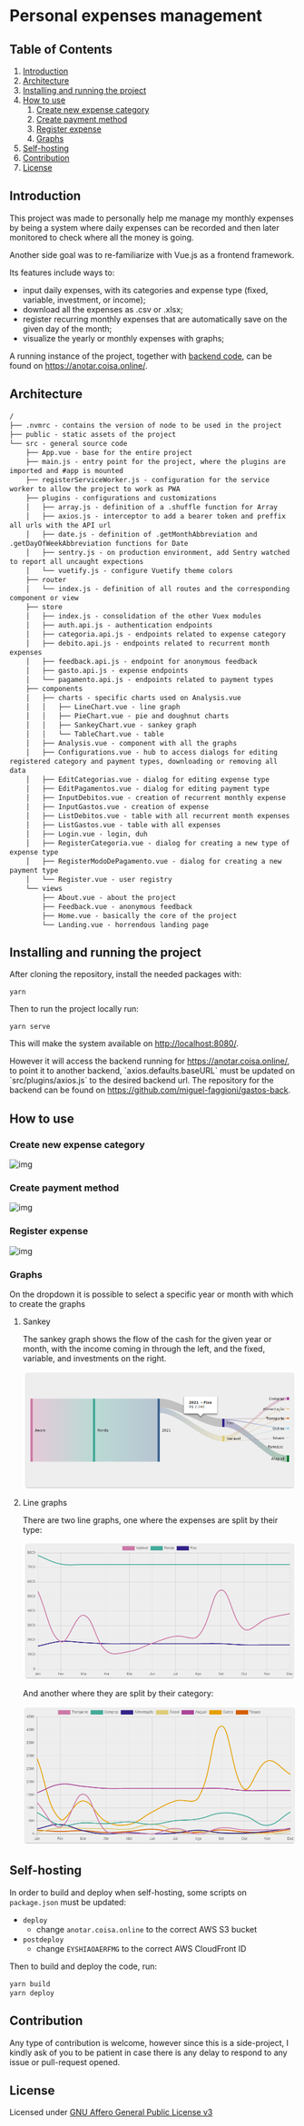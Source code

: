 # Personal expenses management

## Table of Contents

1.  [Introduction](#org237780f)
2.  [Architecture](#orgf2c1d5e)
3.  [Installing and running the project](#org6c7ab97)
4.  [How to use](#org66fd11b)
    1.  [Create new expense category](#org29d79ba)
    2.  [Create payment method](#org44fe68e)
    3.  [Register expense](#orge2d8052)
    4.  [Graphs](#orga4cda91)
5.  [Self-hosting](#org83d82ca)
6.  [Contribution](#org00127b2)
7.  [License](#orgcb6b472)


<a id="org237780f"></a>

## Introduction

This project was made to personally help me manage my monthly expenses by being a system where daily expenses can be recorded and then later monitored to check where all the money is going.

Another side goal was to re-familiarize with Vue.js as a frontend framework.

Its features include ways to:

-   input daily expenses, with its categories and expense type (fixed, variable, investment, or income);
-   download all the expenses as .csv or .xlsx;
-   register recurring monthly expenses that are automatically save on the given day of the month;
-   visualize the yearly or monthly expenses with graphs;

A running instance of the project, together with [backend code](https://github.com/miguel-faggioni/gastos-back), can be found on <https://anotar.coisa.online/>.


<a id="orgf2c1d5e"></a>

## Architecture

    /
    ├── .nvmrc - contains the version of node to be used in the project
    ├── public - static assets of the project
    └── src - general source code
        ├── App.vue - base for the entire project
        ├── main.js - entry point for the project, where the plugins are imported and #app is mounted
        ├── registerServiceWorker.js - configuration for the service worker to allow the project to work as PWA
        ├── plugins - configurations and customizations
        │   ├── array.js - definition of a .shuffle function for Array
        │   ├── axios.js - interceptor to add a bearer token and preffix all urls with the API url
        │   ├── date.js - definition of .getMonthAbbreviation and .getDayOfWeekAbbreviation functions for Date
        │   ├── sentry.js - on production environment, add Sentry watched to report all uncaught expections
        │   └── vuetify.js - configure Vuetify theme colors
        ├── router
        │   └── index.js - definition of all routes and the corresponding component or view
        ├── store
        │   ├── index.js - consolidation of the other Vuex modules
        │   ├── auth.api.js - authentication endpoints
        │   ├── categoria.api.js - endpoints related to expense category
        │   ├── debito.api.js - endpoints related to recurrent month expenses
        │   ├── feedback.api.js - endpoint for anonymous feedback
        │   ├── gasto.api.js - expense endpoints
        │   └── pagamento.api.js - endpoints related to payment types
        ├── components
        │   ├── charts - specific charts used on Analysis.vue
        │   │   ├── LineChart.vue - line graph
        │   │   ├── PieChart.vue - pie and doughnut charts
        │   │   ├── SankeyChart.vue - sankey graph
        │   │   └── TableChart.vue - table
        │   ├── Analysis.vue - component with all the graphs
        │   ├── Configurations.vue - hub to access dialogs for editing registered category and payment types, downloading or removing all data
        │   ├── EditCategorias.vue - dialog for editing expense type
        │   ├── EditPagamentos.vue - dialog for editing payment type
        │   ├── InputDebitos.vue - creation of recurrent monthly expense
        │   ├── InputGastos.vue - creation of expense
        │   ├── ListDebitos.vue - table with all recurrent month expenses
        │   ├── ListGastos.vue - table with all expenses
        │   ├── Login.vue - login, duh
        │   ├── RegisterCategoria.vue - dialog for creating a new type of expense type
        │   ├── RegisterModoDePagamento.vue - dialog for creating a new payment type
        │   └── Register.vue - user registry
        └── views
            ├── About.vue - about the project
            ├── Feedback.vue - anonymous feedback
            ├── Home.vue - basically the core of the project
            └── Landing.vue - horrendous landing page


<a id="org6c7ab97"></a>

## Installing and running the project

After cloning the repository, install the needed packages with:

    yarn

Then to run the project locally run:

    yarn serve

This will make the system available on <http://localhost:8080/>.

However it will access the backend running for <https://anotar.coisa.online/>, to point it to another backend, \`axios.defaults.baseURL\` must be updated on \`src/plugins/axios.js\` to the desired backend url. The repository for the backend can be found on <https://github.com/miguel-faggioni/gastos-back>.


<a id="org66fd11b"></a>

## How to use


<a id="org29d79ba"></a>

### Create new expense category

![img](./imgs/create-category.gif)


<a id="org44fe68e"></a>

### Create payment method

![img](./imgs/create-payment-type.gif)


<a id="orge2d8052"></a>

### Register expense

![img](./imgs/register-expense.gif)


<a id="orga4cda91"></a>

### Graphs

On the dropdown it is possible to select a specific year or month with which to create the graphs

1.  Sankey

    The sankey graph shows the flow of the cash for the given year or month, with the income coming in through the left, and the fixed, variable, and investments on the right.
    
    ![img](./imgs/sankey.png)

2.  Line graphs

    There are two line graphs, one where the expenses are split by their type:
    
    ![img](./imgs/line-by-type.png)
    
    And another where they are split by their category:
    
    ![img](./imgs/line-by-category.png)


<a id="org83d82ca"></a>

## Self-hosting

In order to build and deploy when self-hosting, some scripts on `package.json` must be updated:

-   `deploy`
    -   change `anotar.coisa.online` to the correct AWS S3 bucket
-   `postdeploy`
    -   change `EYSHIAOAERFMG` to the correct AWS CloudFront ID

Then to build and deploy the code, run:

    yarn build
    yarn deploy


<a id="org00127b2"></a>

## Contribution

Any type of contribution is welcome, however since this is a side-project, I kindly ask of you to be patient in case there is any delay to respond to any issue or pull-request opened.


<a id="orgcb6b472"></a>

## License

Licensed under [GNU Affero General Public License v3](https://tldrlegal.com/license/gnu-affero-general-public-license-v3-(agpl-3.0))

